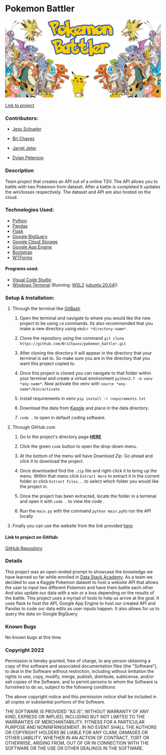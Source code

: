 
<h1>Pokemon Battler</h1>  


![titlecard](./img/battler_trans.png)


[Link to project](www.water.com/)

###  Contributors:  

- [Jess Schueler](https://github.com/jessgschueler)

- [Bri Chavez](https://github.com/BriChavez)

- [Jarret Jeter](https://github.com/jarretjeter)

- [Dylan Peterson](https://github.com/DyPeterson)

###  Description  
Team project that creates an API out of a online TSV. The API allows you to battle with two Pokemon from dataset. After a battle is completed It updates the win/losses respectively. The dataset and API are also hosted on the cloud.

### Technologies Used:  

- [Python](https://www.python.org/)
- [Pandas](https://pandas.pydata.org/)
- [Flask](https://flask.palletsprojects.com/en/2.1.x/)
- [Google BigQuery](https://cloud.google.com/bigquery)
- [Google Cloud Storage](https://cloud.google.com/storage)
- [Google App Engine](https://cloud.google.com/appengine)
- [Bootstrap](https://getbootstrap.com/)
- [WTForms](https://wtforms.readthedocs.io/en/3.0.x/#)

#### Programs used:  

- [Visual Code Studio](https://code.visualstudio.com/)
- [Windows Terminal](https://apps.microsoft.com/store/detail/windows-terminal/9N0DX20HK701?hl=en-us&gl=US) (Running: [WSL2](https://docs.microsoft.com/en-us/windows/wsl/install) ([ubuntu 20.04](https://releases.ubuntu.com/20.04/)))

### Setup & Installation:  

1. Through the terminal like [GitBash](https://git-scm.com/downloads) 

  
	
	1. Open the terminal and navigate to where you would like the new project to be using `cd` commands. Its also recommended that you make a new directory using `mkdir *directory-name*`.

	  

	1. Clone the repository using the command `git clone https://github.com/BriChavez/pokemon_battler.git`

	  

	1. After cloning the directory it will appear in the directory that your terminal is set to. So make sure you are in the directory that you want this project copied to.

	  

	1. Once this project is cloned you can navigate to that folder within your terminal and create a virtual environment `python3.7 -m venv *any-name*`. Now activate the venv with `source *any-name*/bin/activate`

	  

	1. Install requirements in venv `pip install -r requirements.txt`

	  

	1. Download the data from [Kaggle](https://www.kaggle.com/datasets/rounakbanik/pokemon) and place in the data directory.

	  

	1.  `code .` to open in default coding software.

  

2. Through GitHub.com

  
	
	1. Go to the project's directory page **[HERE](https://github.com/BriChavez/pokemon_battler)**

	  

	2. Click the green `code` button to open the drop-down menu.

	  

	3. At the bottom of the menu will have *Download Zip*. Go ahead and click it to download the project.

	  

	4. Once downloaded find the `.zip` file and right-click it to bring up the menu. Within that menu click `Extract Here` to extract it in the current folder or click `Extract Files...`to select which folder you would like the project in.

	  

	5. Once the project has been extracted, locate the folder in a terminal and open it with `code .` to view the code .
	
	6. Run the `main.py`  with the command `python main.py`to run the API locally
	
1. Finally you can use the website from the link provided [here](www.google.com)

#### Link to project on GitHub:  
[GitHub Repository](https://github.com/BriChavez/pokemon_battler)

### Details  
This project was an open-ended prompt to showcase the knowledge we have learned so far while enrolled in [Data Stack Academy](https://www.datastack.academy/). As a team we decided to use a Kaggle Pokemon dataset to host a website API that allows the user to input two different Pokemon and have them battle each other. And also update our data with a win or a loss depending on the results of the battle. This project uses a myriad of tools to help us arrive at the goal. It uses flask to host the API, Google App Engine to host our created API and Pandas to code our data edits as user inputs happen. It also allows for us to query the data on Google BigQuery.


### Known Bugs  

 No known bugs at this time.

### Copyright 2022  

Permission is hereby granted, free of charge, to any person obtaining a copy of this software and associated documentation files (the "Software"), to deal in the Software without restriction, including without limitation the rights to use, copy, modify, merge, publish, distribute, sublicense, and/or sell copies of the Software, and to permit persons to whom the Software is furnished to do so, subject to the following conditions:

  

The above copyright notice and this permission notice shall be included in all copies or substantial portions of the Software.

  

THE SOFTWARE IS PROVIDED "AS IS", WITHOUT WARRANTY OF ANY KIND, EXPRESS OR IMPLIED, INCLUDING BUT NOT LIMITED TO THE WARRANTIES OF MERCHANTABILITY, FITNESS FOR A PARTICULAR PURPOSE AND NONINFRINGEMENT. IN NO EVENT SHALL THE AUTHORS OR COPYRIGHT HOLDERS BE LIABLE FOR ANY CLAIM, DAMAGES OR OTHER LIABILITY, WHETHER IN AN ACTION OF CONTRACT, TORT OR OTHERWISE, ARISING FROM, OUT OF OR IN CONNECTION WITH THE SOFTWARE OR THE USE OR OTHER DEALINGS IN THE SOFTWARE.